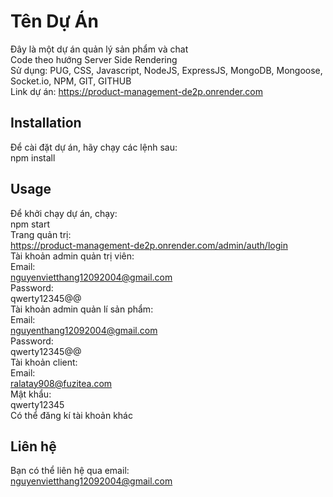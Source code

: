 # Tên Dự Án
Đây là một dự án quản lý sản phẩm và chat  
Code theo hướng Server Side Rendering  
Sử dụng: PUG, CSS, Javascript, NodeJS, ExpressJS, MongoDB, Mongoose, Socket.io, NPM, GIT, GITHUB  
Link dự án: https://product-management-de2p.onrender.com
## Installation
Để cài đặt dự án, hãy chạy các lệnh sau:  
npm install
## Usage
Để khởi chạy dự án, chạy:  
npm start  
Trang quản trị:  
https://product-management-de2p.onrender.com/admin/auth/login  
Tài khoản admin quản trị viên:  
Email:  
nguyenvietthang12092004@gmail.com  
Password:  
qwerty12345@@  
Tài khoản admin quản lí sản phẩm:  
Email:  
nguyenthang12092004@gmail.com  
Password:  
qwerty12345@@  
Tài khoản client:  
Email:  
ralatay908@fuzitea.com  
Mật khẩu:  
qwerty12345  
Có thể đăng kí tài khoản khác
## Liên hệ
Bạn có thể liên hệ qua email:  
nguyenvietthang12092004@gmail.com



